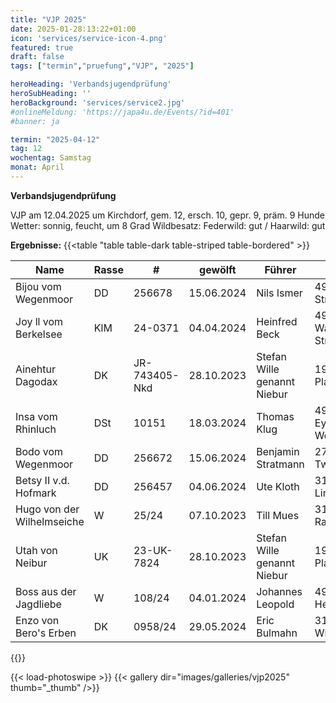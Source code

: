 ```yaml
---
title: "VJP 2025"
date: 2025-01-28:13:22+01:00
icon: 'services/service-icon-4.png'
featured: true
draft: false
tags: ["termin","pruefung","VJP", "2025"]

heroHeading: 'Verbandsjugendprüfung'
heroSubHeading: ''
heroBackground: 'services/service2.jpg'
#onlineMeldung: 'https://japa4u.de/Events/?id=401'
#banner: ja

termin: "2025-04-12"
tag: 12
wochentag: Samstag
monat: April
---
```


**Verbandsjugendprüfung**

VJP am 12.04.2025 um Kirchdorf, gem. 12, ersch. 10, gepr. 9, präm. 9 Hunde
Wetter: sonnig, feucht, um 8 Grad Wildbesatz: Federwild: gut / Haarwild: gut

**Ergebnisse:**
{{<table "table table-dark table-striped table-bordered" >}}

  | Name | Rasse | # | gewölft | Führer | Ort | Punkte | Laut |
  | ---- | ----- |-|-------|------|---|------|----|
|Bijou vom Wegenmoor| DD| 256678| 15.06.2024|Nils Ismer| 49419 Ströhen| 73| sil|
|Joy ll vom Berkelsee| KlM| 24-0371| 04.04.2024|Heinfred Beck| 49419 Wagenfeld-Ströhen| 72| fragl|
|Ainehtur Dagodax| DK| JR-743405-Nkd| 28.10.2023|Stefan Wille genannt Niebur| 19086 Plate| 72| fragl|
|Insa vom Rhinluch| DSt| 10151| 18.03.2024|Thomas Klug| 49406 Eydelstedt-Wohlstreck| 70| fragl|
|Bodo vom Wegenmoor| DD| 256672| 15.06.2024|Benjamin Stratmann| 27239 Twistringen| 68| sil|
|Betsy II v.d. Hofmark| DD| 256457| 04.06.2024|Ute Kloth| 31636 Linsburg| 67| spl|
|Hugo von der Wilhelmseiche| W| 25/24| 07.10.2023|Till Mues| 31604 Raddestorf| 65| fragl|
|Utah von Neibur| UK| 23-UK-7824| 28.10.2023|Stefan Wille genannt Niebur| 19086 Plate| 60| sil|
|Boss aus der Jagdliebe| W| 108/24| 04.01.2024|Johannes Leopold| 49453 Hemsloh| 58| fragl|
|Enzo von Bero's Erben| DK| 0958/24| 29.05.2024|Eric Bulmahn| 31719 Wiedensahl| - P| - |

{{</table>}}

{{< load-photoswipe >}}
{{< gallery dir="images/galleries/vjp2025"  thumb="_thumb" />}}